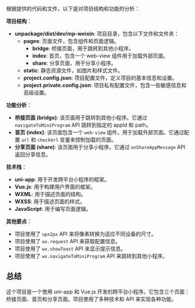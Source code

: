根据提供的代码和文件，以下是对项目结构和功能的分析：

**项目结构**：

* **unpackage/dist/dev/mp-weixin**: 项目目录，包含以下文件和文件夹：
    * **pages**: 页面文件，包含组件和页面逻辑。
        * **bridge**: 桥接页面，用于跳转到其他小程序。
        * **index**: 首页，包含一个 web-view 组件用于加载外部页面。
        * **share**: 分享页面，用于分享小程序。
    * **static**: 静态资源文件，如图片和样式文件。
    * **project.config.json**: 项目配置文件，定义项目的基本信息和设置。
    * **project.private.config.json**: 项目私有配置文件，包含一些敏感信息和高级设置。

**功能分析**：

* **桥接页面 (bridge)**: 该页面用于跳转到其他小程序。它通过 `navigateToMiniProgram` API 跳转到指定的 appId 和 path。
* **首页 (index)**: 该页面包含一个 `web-view` 组件，用于加载外部页面。它通过配置 `url` 和 `checkUrl` 变量来控制加载的页面。
* **分享页面 (share)**: 该页面用于分享小程序。它通过 `onShareAppMessage` API 返回分享信息。

**技术栈**：

* **uni-app**: 用于开发跨平台小程序的框架。
* **Vue.js**: 用于构建用户界面的框架。
* **WXML**: 用于描述页面的结构。
* **WXSS**: 用于描述页面的样式。
* **JavaScript**: 用于编写页面逻辑。

**其他要点**：

* 项目使用了 `upx2px` API 来将像素转换为适应不同设备的尺寸。
* 项目使用了 `wx.request` API 来获取配置信息。
* 项目使用了 `wx.showToast` API 来显示提示信息。
* 项目使用了 `wx.navigateToMiniProgram` API 来跳转到其他小程序。

## 总结

这个项目是一个使用 uni-app 和 Vue.js 开发的跨平台小程序。它包含三个页面：桥接页面、首页和分享页面。项目使用了多种技术和 API 来实现各种功能。